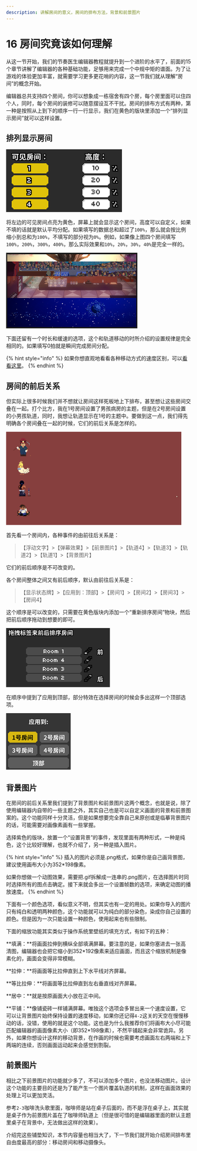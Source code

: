 ```yaml
---
description: 讲解房间的意义，房间的排布方法，背景和前景图片
---
```


# 16 房间究竟该如何理解

从这一节开始，我们的节奏医生编辑器教程就提升到一个进阶的水平了，前面的15个章节讲解了编辑器的各种基础功能，足够用来完成一个中规中矩的谱面。为了让游戏的体验更加丰富，就需要学习更多更花哨的内容，这一节我们就从理解“房间”的概念开始。

编辑器总共支持四个房间，你可以想象成一栋宿舍有四个房，每个房里面可以住四个人，同时，每个房间的装修可以随意摆设互不干扰。房间的排布方式有两种，第一种是按照从上到下的顺序一行一行显示，我们在黄色的版块里添加一个“排列显示房间”就可以这样设置。

## **排列显示房间**

![](.gitbook/assets/16-1.png)

将左边的可见房间点亮为黄色，屏幕上就会显示这个房间，高度可以自定义，如果不填的话就是默认平均分配。如果填写的数据总和超过了`100%`，那么就会按比例缩小到总和为`100%`，不填写的部分视为`0%`。例如，如果像上图四个房间填写`100%`，`200%`，`300%`，`400%`，那么实际效果和`10%`，`20%`，`30%`，`40%`是完全一样的。

![](.gitbook/assets/16-2.png)

下面还留有一个时长和缓速的选项，这个和轨道移动的时所介绍的设置规律是完全相同的。如果填写0拍就是瞬间完成房间分配。

{% hint style="info" %}
如果你想直观地看看各种移动方式的速度区别，可以[看看这里](https://easings.net)。
{% endhint %}

## **房间的前后关系**

但实际上很多时候我们并不想就让房间这样死板地上下排布，甚至想让这些房间交叠在一起。打个比方，我在1号房间设置了男孩病房的主题，但是在2号房间设置的小男孩轨道，同时，我想让轨道显示在1号的主题中。要做到这一点，我们得先明确各个房间叠在一起的时候，它们的前后关系是怎样的。

![](.gitbook/assets/16-4.gif)

首先看一个房间内，各种事件的由前往后关系是：

> 【浮动文字】&gt;【弹幕效果】&gt;【前景图片】&gt;【轨道4】&gt;【轨道3】&gt;【轨道2】&gt;【轨道1】&gt;【背景图片】

它们的前后顺序是不可改变的。

各个房间整体之间又有前后顺序，默认由前往后关系是：

> 【显示状态牌】&gt;【应用到：顶部】&gt;【房间1】&gt;【房间2】&gt;【房间3】&gt;【房间4】

这个顺序是可以改变的，只需要在黄色版块内添加一个“重新排序房间”物块，然后把前后顺序拖动到想要的即可。

![](.gitbook/assets/16-3.png)

在顺序中提到了应用到顶部，部分特效在选择房间的时候会多出这样一个顶部选项。

![](.gitbook/assets/16-6.png)

## 背景图片

在房间的前后关系里我们提到了背景图片和前景图片这两个概念，也就是说，除了使用编辑器内自带的一些主题之外，其实自己也是可以自定义画面的背景和前景图案的。这个功能同样十分灵活，但是如果想要完全靠自己来原创或是临摹背景图片的话，可能需要对画像素画有一些掌握。

选择紫色的版块，放置一个“设置背景”的事件，发现里面有两种形式，一种是纯色，这个比较好理解，也就不介绍了，另一种是插入图片。

{% hint style="info" %}
插入的图片必须是.png格式，如果你是自己画背景图，建议使用画布大小为352\*198像素。

如果你想做一个动图效果，需要把.gif拆解成一连串的.png图片，在选择图片时同时选择所有的图点击确定。接下来就会多出一个设置帧数的选项，来确定动图的播放速度。
{% endhint %}

下面有一个颜色选项，看似意义不明，但其实也有一定的用处。如果你导入的图片只有纯白和透明两种颜色，这个功能就可以为纯白的部分染色，染成你自己设置的颜色。但是因为一次只能设置一种颜色，使用起来也有些限制。

下面的缩放功能其实类似于操作系统里壁纸的填充方式，有如下的五种：

**填满：**将画面拉伸到横纵全部填满屏幕。要注意的是，如果你塞进去一张高清图，编辑器也会把它缩小到352\*192像素来适应画面，而且这个缩放机制是像素化的，画面会变得非常模糊。

**拉伸：**将画面等比拉伸直到上下水平线对齐屏幕。

**等比拉伸：**将画面等比拉伸直到左右垂直线对齐屏幕。

**居中：**就是按原画面大小放在正中间。

**平铺：**像铺瓷砖一样铺满屏幕。唯独这个选项会多冒出来一个速度设置，它可以让背景图片始终保持设置的速度移动，如果你还记得`4-2`这关的天空在慢慢移动的话，没错，使用的就是这个功能。这也是为什么我推荐你们将画布大小尽可能匹配编辑器的画面像素大小（即352\*198像素），不然平铺起来会非常诡异。另外，如果你想设计这样的移动背景，在作画的时候也需要考虑画面左右两端和上下两端的连续，否则画面运动起来会感觉到割裂。

## 前景图片

相比之下前景图片的功能就少多了，不可以添加多个图片，也没法移动图片。设计这个功能的主要目的还是为了能产生一个图片覆盖轨道的机制，这样在画面效果的处理上可以更加灵活。

参考`2-3`咖啡洗头歌里面，咖啡师是站在桌子后面的，而不是浮在桌子上，其实就是桌子作为前景图片盖在了咖啡师轨道上（但是很可惜的是编辑器里面的默认主题里桌子在背景中，无法做出这样的效果）。

介绍完这些铺垫知识，本节内容量也相当大了，下一节我们就开始介绍房间排布里自由度最高的部分：移动房间和移动摄像头。

